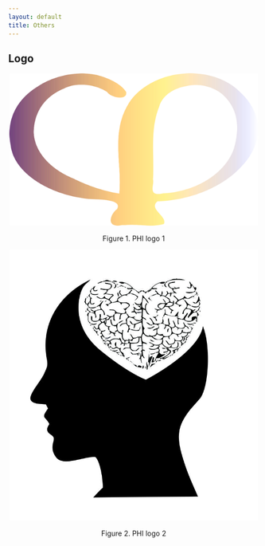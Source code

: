 ```yaml
---
layout: default
title: Others
---
```

## Logo
<p align="center"><img width="500" src="/img/philogo/philogo1.png"></p>
<p align="center">Figure 1. PHI logo 1</p>

<p align="center"><img width="500" src="/img/philogo/philogo2.jpeg"></p>
<p align="center">Figure 2. PHI logo 2</p>
